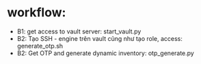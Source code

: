 # workflow:
- B1: get access to vault server: start_vault.py
- B2: Tạo SSH - engine trên vault cũng như tạo role, access: generate_otp.sh
- B2: Get OTP and generate dynamic inventory: otp_generate.py
